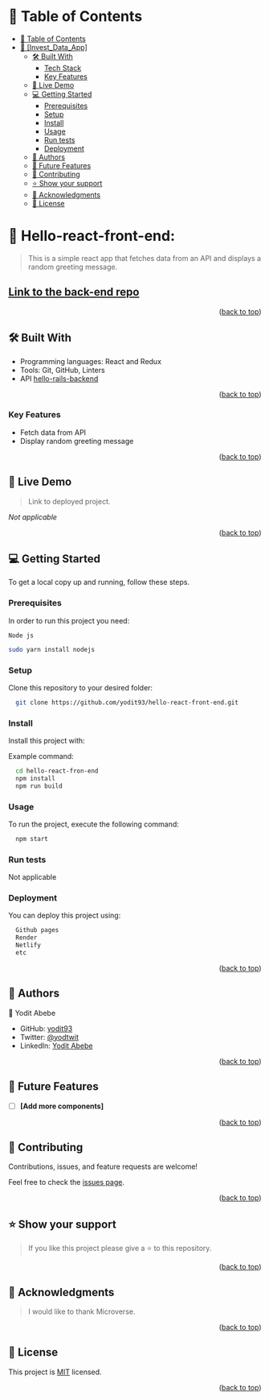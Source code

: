 # 📗 Table of Contents

- [📗 Table of Contents](#-table-of-contents)
- [📖 \[Invest\_Data\_App\] ](#-invest_data_app-)
  - [🛠 Built With ](#-built-with-)
    - [Tech Stack ](#tech-stack-)
    - [Key Features ](#key-features-)
  - [🚀 Live Demo ](#-live-demo-)
  - [💻 Getting Started ](#-getting-started-)
    - [Prerequisites](#prerequisites)
    - [Setup](#setup)
    - [Install](#install)
    - [Usage](#usage)
    - [Run tests](#run-tests)
    - [Deployment](#deployment)
  - [👥 Authors ](#-authors-)
  - [🔭 Future Features ](#-future-features-)
  - [🤝 Contributing ](#-contributing-)
  - [⭐️ Show your support ](#️-show-your-support-)
  - [🙏 Acknowledgments ](#-acknowledgments-)
  - [📝 License ](#-license-)
<!-- PROJECT DESCRIPTION -->

# 📖 Hello-react-front-end: <a name="about-project"></a>

> This is a simple react app that fetches data from an API and displays a random greeting message.

## [Link to the back-end repo](https://github.com/yodit93/hello-rails-backend.git)

<p align="right">(<a href="#readme-top">back to top</a>)</p>

<!-- BUILT WITH -->

## 🛠 Built With <a name="built-with"></a>

- Programming languages: 
    React and Redux
- Tools: 
    Git, GitHub, Linters
- API
    [hello-rails-backend](http://127.0.0.1:3000/api/v1/greeting)

<p align="right">(<a href="#readme-top">back to top</a>)</p>

<!-- Features -->

### Key Features <a name="key-features"></a>
- Fetch data from API
- Display random greeting message

<p align="right">(<a href="#readme-top">back to top</a>)</p>


<!-- LIVE DEMO -->

## 🚀 Live Demo <a name="live-demo"></a>

> Link to deployed project.

*Not applicable*

<p align="right">(<a href="#readme-top">back to top</a>)</p>

<!-- GETTING STARTED -->

## 💻 Getting Started <a name="getting-started"></a>

To get a local copy up and running, follow these steps.

### Prerequisites

In order to run this project you need:

```
Node js
```

```sh
sudo yarn install nodejs
```

### Setup

Clone this repository to your desired folder:

```sh
  git clone https://github.com/yodit93/hello-react-front-end.git
```

### Install

Install this project with:

Example command:

```sh
  cd hello-react-fron-end
  npm install
  npm run build
```

### Usage

To run the project, execute the following command:

```sh
  npm start
```

### Run tests
Not applicable

### Deployment

You can deploy this project using:

```sh
  Github pages
  Render
  Netlify
  etc
```

<p align="right">(<a href="#readme-top">back to top</a>)</p>
<!-- AUTHORS -->

## 👥 Authors <a name="authors"></a>

👤 Yodit Abebe

- GitHub: [yodit93](https://github.com/yodit93)
- Twitter: [@yodtwit](https://twitter.com/yodtwit)
- LinkedIn: [Yodit Abebe](https://www.linkedin.com/in/yodit-abebe-ayalew/)

<p align="right">(<a href="#readme-top">back to top</a>)</p>

<!-- FUTURE FEATURES -->

## 🔭 Future Features <a name="future-features"></a>

- [ ] **[Add more components]**

<p align="right">(<a href="#readme-top">back to top</a>)</p>

<!-- CONTRIBUTING -->

## 🤝 Contributing <a name="contributing"></a>

Contributions, issues, and feature requests are welcome!

Feel free to check the [issues page](https://github.com/yodit93/hello-react-front-end/issues).

<p align="right">(<a href="#readme-top">back to top</a>)</p>


<!-- SUPPORT -->

## ⭐️ Show your support <a name="support"></a>

> If you like this project please give a ⭐️ to this repository.

<p align="right">(<a href="#readme-top">back to top</a>)</p>

<!-- ACKNOWLEDGEMENTS -->

## 🙏 Acknowledgments <a name="acknowledgements"></a>

> I would like to thank Microverse.

<p align="right">(<a href="#readme-top">back to top</a>)</p>

<!-- LICENSE -->

## 📝 License <a name="license"></a>

This project is [MIT](./LICENSE) licensed.

<p align="right">(<a href="#readme-top">back to top</a>)</p>
